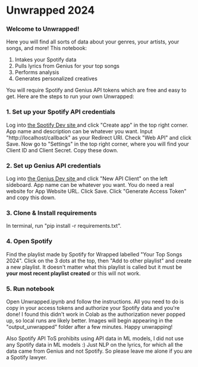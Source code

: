 # Unwrapped 2024

### Welcome to Unwrapped! 
Here you will find all sorts of data about your genres, your artists, your songs, and more! This notebook:
1. Intakes your Spotify data
2. Pulls lyrics from Genius for your top songs
3. Performs analysis
4. Generates personalized creatives

You will require Spotify and Genius API tokens which are free and easy to get. Here are the steps to run your own Unwrapped:
### 1. Set up your Spotify API credentials
Log into <a href = 'https://developer.spotify.com/dashboard'> the Spotify Dev site </a> and click "Create app" in the top right corner. App name and description can be whatever you want. Input "http://localhost/callback" as your Redirect URI. Check "Web API" and click Save. Now go to "Settings" in the top right corner, where you will find your Client ID and Client Secret. Copy these down.
### 2. Set up Genius API credentials
Log into <a href = 'https://genius.com/api-clients'> the Genius Dev site </a> and click "New API Client" on the left sideboard. App name can be whatever you want. You do need a real website for App Website URL. Click Save. Click "Generate Access Token" and copy this down.
### 3. Clone & Install requirements
In terminal, run "pip install -r requirements.txt".
### 4. Open Spotify
Find the playlist made by Spotify for Wrapped labelled "Your Top Songs 2024". Click on the 3 dots at the top, then "Add to other playlist" and create a new playlist. It doesn't matter what this playlist is called but it must be **your most recent playlist created** or this will not work.
### 5. Run notebook
Open Unwrapped.ipynb and follow the instructions. All you need to do is copy in your access tokens and authorize your Spotify data and you're done! I found this didn't work in Colab as the authorization never popped up, so local runs are likely better. Images will begin appearing in the "output_unwrapped" folder after a few minutes. Happy unwrapping!


Also Spotify API ToS prohibits using API data in ML models, I did not use any Spotify data in ML models :) Just NLP on the lyrics, for which all the data came from Genius and not Spotify. So please leave me alone if you are a Spotify lawyer.


